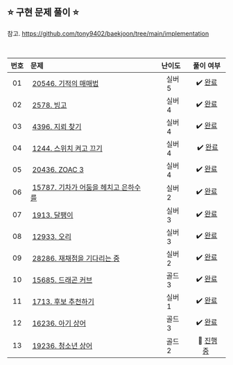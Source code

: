 ## ⭐️ 구현 문제 풀이 ⭐️ 

참고. https://github.com/tony9402/baekjoon/tree/main/implementation

<br>

<!-- 💭 [진행 중]  ✔️ [완료] -->
<!-- <img src="" width="20" height="20"/>&nbsp; -->

| **번호** | **문제** | **난이도** | **풀이 여부** |
|:--------:|:--------|:----------:|:-----------:|
| 01 | &nbsp;[20546. 기적의 매매법](https://www.acmicpc.net/problem/20546)&nbsp;&nbsp; | &nbsp;&nbsp;실버 5&nbsp;&nbsp; | &nbsp;✔️ [완료](https://github.com/yuuforest/Baekjoon/blob/main/python/%EA%B5%AC%ED%98%84/Prob20546.py)&nbsp; |
| 02 | &nbsp;[2578. 빙고](https://www.acmicpc.net/problem/2578)&nbsp;&nbsp; | &nbsp;&nbsp;실버 4&nbsp;&nbsp; | &nbsp;✔️ [완료](https://github.com/yuuforest/Baekjoon/blob/main/python/%EA%B5%AC%ED%98%84/Prob2578.py)&nbsp;|
| 03 | &nbsp;[4396. 지뢰 찾기](https://www.acmicpc.net/problem/4396)&nbsp;&nbsp; | &nbsp;&nbsp;실버 4&nbsp;&nbsp; | &nbsp;✔️ [완료](https://github.com/yuuforest/Baekjoon/blob/main/python/%EA%B5%AC%ED%98%84/Prob4396.py)&nbsp;|
| 04 | &nbsp;[1244. 스위치 켜고 끄기](https://www.acmicpc.net/problem/1244)&nbsp;&nbsp; | &nbsp;&nbsp;실버 4&nbsp;&nbsp; | &nbsp;✔️ [완료](https://github.com/yuuforest/Baekjoon/blob/main/python/%EA%B5%AC%ED%98%84/Prob1244.py&nbsp;)|
| 05 | &nbsp;[20436. ZOAC 3](https://www.acmicpc.net/problem/20436)&nbsp;&nbsp; | &nbsp;&nbsp;실버 4&nbsp;&nbsp; | &nbsp;✔️ [완료](https://github.com/yuuforest/Baekjoon/blob/main/python/%EA%B5%AC%ED%98%84/Prob20436.py)&nbsp;|
| 06 | &nbsp;[15787. 기차가 어둠을 헤치고 은하수를](https://www.acmicpc.net/problem/15787)&nbsp;&nbsp;  | &nbsp;&nbsp;실버 2&nbsp;&nbsp; | &nbsp;✔️ [완료](https://github.com/yuuforest/Baekjoon/blob/main/python/%EA%B5%AC%ED%98%84/Prob15787.py)&nbsp;|
| 07 | &nbsp;[1913. 달팽이](https://www.acmicpc.net/problem/1913)&nbsp;&nbsp; | &nbsp;&nbsp;실버 3&nbsp;&nbsp; | &nbsp;✔️ [완료](https://github.com/yuuforest/Baekjoon/blob/main/python/%EA%B5%AC%ED%98%84/Prob1913.py)&nbsp; |
| 08 | &nbsp;[12933. 오리](https://www.acmicpc.net/problem/12933)&nbsp;&nbsp; | &nbsp;&nbsp;실버 3&nbsp;&nbsp; | &nbsp;✔️ [완료](https://github.com/yuuforest/Baekjoon/blob/main/python/%EA%B5%AC%ED%98%84/Prob12933.py)&nbsp; |
| 09 | &nbsp;[28286. 재채점을 기다리는 중](https://www.acmicpc.net/problem/28286)&nbsp;&nbsp; | &nbsp;&nbsp;실버 2&nbsp;&nbsp; | &nbsp;✔️ [완료](https://github.com/yuuforest/Baekjoon/blob/main/python/%EA%B5%AC%ED%98%84/Prob28286.py)&nbsp; |
| 10 | &nbsp;[15685. 드래곤 커브](https://www.acmicpc.net/problem/15685)&nbsp;&nbsp; | &nbsp;&nbsp;골드 3&nbsp;&nbsp; | &nbsp;✔️ [완료](https://github.com/yuuforest/Baekjoon/blob/main/python/%EA%B5%AC%ED%98%84/Prob15685.py)&nbsp; |
| 11 | &nbsp;[1713. 후보 추천하기](https://www.acmicpc.net/problem/1713)&nbsp;&nbsp; | &nbsp;&nbsp;실버 1&nbsp;&nbsp; | &nbsp;✔️ [완료](https://github.com/yuuforest/Baekjoon/blob/main/python/%EA%B5%AC%ED%98%84/Prob1713.py)&nbsp; |
| 12 | &nbsp;[16236. 아기 상어](https://www.acmicpc.net/problem/16236)&nbsp;&nbsp; | &nbsp;&nbsp;골드 3&nbsp;&nbsp; | &nbsp;✔️ [완료](https://github.com/yuuforest/Baekjoon/blob/main/python/%EA%B5%AC%ED%98%84/Prob16236.py)&nbsp; |
| 13 | &nbsp;[19236. 청소년 상어](https://www.acmicpc.net/problem/19236)&nbsp;&nbsp; | &nbsp;&nbsp;골드 2&nbsp;&nbsp; | &nbsp;💭 [진행 중](https://github.com/yuuforest/Baekjoon/blob/main/python/%EA%B5%AC%ED%98%84/Prob19236.py)&nbsp; |

